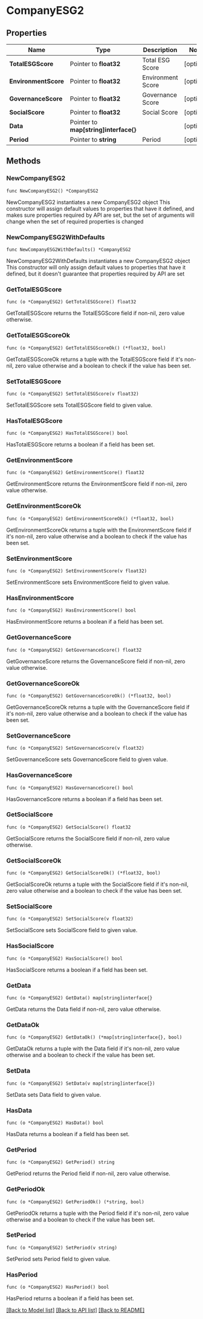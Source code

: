 # CompanyESG2

## Properties

Name | Type | Description | Notes
------------ | ------------- | ------------- | -------------
**TotalESGScore** | Pointer to **float32** | Total ESG Score | [optional] 
**EnvironmentScore** | Pointer to **float32** | Environment Score | [optional] 
**GovernanceScore** | Pointer to **float32** | Governance Score | [optional] 
**SocialScore** | Pointer to **float32** | Social Score | [optional] 
**Data** | Pointer to **map[string]interface{}** |  | [optional] 
**Period** | Pointer to **string** | Period | [optional] 

## Methods

### NewCompanyESG2

`func NewCompanyESG2() *CompanyESG2`

NewCompanyESG2 instantiates a new CompanyESG2 object
This constructor will assign default values to properties that have it defined,
and makes sure properties required by API are set, but the set of arguments
will change when the set of required properties is changed

### NewCompanyESG2WithDefaults

`func NewCompanyESG2WithDefaults() *CompanyESG2`

NewCompanyESG2WithDefaults instantiates a new CompanyESG2 object
This constructor will only assign default values to properties that have it defined,
but it doesn't guarantee that properties required by API are set

### GetTotalESGScore

`func (o *CompanyESG2) GetTotalESGScore() float32`

GetTotalESGScore returns the TotalESGScore field if non-nil, zero value otherwise.

### GetTotalESGScoreOk

`func (o *CompanyESG2) GetTotalESGScoreOk() (*float32, bool)`

GetTotalESGScoreOk returns a tuple with the TotalESGScore field if it's non-nil, zero value otherwise
and a boolean to check if the value has been set.

### SetTotalESGScore

`func (o *CompanyESG2) SetTotalESGScore(v float32)`

SetTotalESGScore sets TotalESGScore field to given value.

### HasTotalESGScore

`func (o *CompanyESG2) HasTotalESGScore() bool`

HasTotalESGScore returns a boolean if a field has been set.

### GetEnvironmentScore

`func (o *CompanyESG2) GetEnvironmentScore() float32`

GetEnvironmentScore returns the EnvironmentScore field if non-nil, zero value otherwise.

### GetEnvironmentScoreOk

`func (o *CompanyESG2) GetEnvironmentScoreOk() (*float32, bool)`

GetEnvironmentScoreOk returns a tuple with the EnvironmentScore field if it's non-nil, zero value otherwise
and a boolean to check if the value has been set.

### SetEnvironmentScore

`func (o *CompanyESG2) SetEnvironmentScore(v float32)`

SetEnvironmentScore sets EnvironmentScore field to given value.

### HasEnvironmentScore

`func (o *CompanyESG2) HasEnvironmentScore() bool`

HasEnvironmentScore returns a boolean if a field has been set.

### GetGovernanceScore

`func (o *CompanyESG2) GetGovernanceScore() float32`

GetGovernanceScore returns the GovernanceScore field if non-nil, zero value otherwise.

### GetGovernanceScoreOk

`func (o *CompanyESG2) GetGovernanceScoreOk() (*float32, bool)`

GetGovernanceScoreOk returns a tuple with the GovernanceScore field if it's non-nil, zero value otherwise
and a boolean to check if the value has been set.

### SetGovernanceScore

`func (o *CompanyESG2) SetGovernanceScore(v float32)`

SetGovernanceScore sets GovernanceScore field to given value.

### HasGovernanceScore

`func (o *CompanyESG2) HasGovernanceScore() bool`

HasGovernanceScore returns a boolean if a field has been set.

### GetSocialScore

`func (o *CompanyESG2) GetSocialScore() float32`

GetSocialScore returns the SocialScore field if non-nil, zero value otherwise.

### GetSocialScoreOk

`func (o *CompanyESG2) GetSocialScoreOk() (*float32, bool)`

GetSocialScoreOk returns a tuple with the SocialScore field if it's non-nil, zero value otherwise
and a boolean to check if the value has been set.

### SetSocialScore

`func (o *CompanyESG2) SetSocialScore(v float32)`

SetSocialScore sets SocialScore field to given value.

### HasSocialScore

`func (o *CompanyESG2) HasSocialScore() bool`

HasSocialScore returns a boolean if a field has been set.

### GetData

`func (o *CompanyESG2) GetData() map[string]interface{}`

GetData returns the Data field if non-nil, zero value otherwise.

### GetDataOk

`func (o *CompanyESG2) GetDataOk() (*map[string]interface{}, bool)`

GetDataOk returns a tuple with the Data field if it's non-nil, zero value otherwise
and a boolean to check if the value has been set.

### SetData

`func (o *CompanyESG2) SetData(v map[string]interface{})`

SetData sets Data field to given value.

### HasData

`func (o *CompanyESG2) HasData() bool`

HasData returns a boolean if a field has been set.

### GetPeriod

`func (o *CompanyESG2) GetPeriod() string`

GetPeriod returns the Period field if non-nil, zero value otherwise.

### GetPeriodOk

`func (o *CompanyESG2) GetPeriodOk() (*string, bool)`

GetPeriodOk returns a tuple with the Period field if it's non-nil, zero value otherwise
and a boolean to check if the value has been set.

### SetPeriod

`func (o *CompanyESG2) SetPeriod(v string)`

SetPeriod sets Period field to given value.

### HasPeriod

`func (o *CompanyESG2) HasPeriod() bool`

HasPeriod returns a boolean if a field has been set.


[[Back to Model list]](../README.md#documentation-for-models) [[Back to API list]](../README.md#documentation-for-api-endpoints) [[Back to README]](../README.md)


